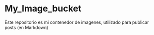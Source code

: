 # My_Image_bucket
Este repositorio es mi contenedor de imagenes, utilizado para publicar posts (en Markdown)

